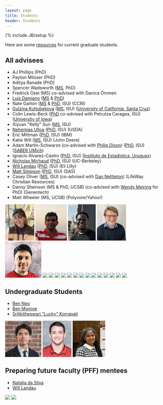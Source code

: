 ```yaml
---
layout: page
title: Students
header: Students
---
```

{% include JB/setup %}


Here are some [resources](resources.html) for current graduate students. 


## All advisees

- AJ Phillips (PhD)
- Payton Miloser (PhD)
- Aditya Ranade (PhD)
- Spencer Wadsworth ([MS](https://dr.lib.iastate.edu/entities/publication/424fa6d4-f6cb-4eec-8e07-c32cd1eb601d), PhD)
- Fredrick Osei (MS) co-advised with Danica Ommen
- [Luis Damiano](https://luisdamiano.github.io/) ([MS](https://dr.lib.iastate.edu/entities/publication/f94a1bd4-07f5-410b-907c-5bedd7d2b3fe) & [PhD](https://dr.lib.iastate.edu/entities/publication/7567604c-1a0f-47e8-b60c-728f6c404461))
- Nate Garton ([MS](https://lib.dr.iastate.edu/stat_las_pubs/222/) & [PhD](https://lib.dr.iastate.edu/etd/17938/), ISU) (CCRI)
- [Gulzina Kuttubekova](https://kgulzina.github.io/about/) ([MS](https://lib.dr.iastate.edu/creativecomponents/325/), ISU) ([University of California, Santa Cruz](https://www.soe.ucsc.edu/people/kgulzina))
- Colin Lewis-Beck ([PhD](https://lib.dr.iastate.edu/etd/17239/) co-advised with Petrutza Caragea, ISU) ([University of Iowa](https://stat.uiowa.edu/people/colin-lewis-beck))
- Xiyuan "Kelly" Sun ([MS](https://lib.dr.iastate.edu/creativecomponents/349/), ISU) 
- [Nehemias Ulloa](https://nulloa.github.io/) ([PhD](https://lib.dr.iastate.edu/etd/17590/), ISU) (USDA)
- Eric Mittman ([PhD](https://lib.dr.iastate.edu/etd/16416/), ISU) (IBM)
- Katie Will ([MS](thesis/KatieWill_CC.pdf), ISU) (John Deere)
- Adam Martin-Schwarze (co-advised with [Philip Dixon](http://www.public.iastate.edu/~pdixon/)) ([PhD](https://lib.dr.iastate.edu/etd/15571/), ISU) ([SABER UMich](https://mcommunity.umich.edu/#profile:siradam))
- Ignacio Alvarez-Castro ([PhD](https://lib.dr.iastate.edu/etd/16097/), ISU) ([Instituto de Estadistica, Uruguay](http://www.iesta.edu.uy/institucional/gente/))
- [Nicholas Michaud](http://www.public.iastate.edu/~michaud/homepage.html) ([PhD](https://lib.dr.iastate.edu/etd/15773/), ISU) (UC-Berkeley)
- [Will Landau](http://will-landau.com/) 
([PhD](https://lib.dr.iastate.edu/etd/15745/), ISU) (Eli Lilly)
- [Matt Simpson](https://lib.dr.iastate.edu/etd/14731/) ([PhD](thesis/MattSimpson_PhDthesis.pdf), ISU) (SAS)
- Casey Oliver ([MS](thesis/CaseyOliver_CC.pdf), ISU) (co-advised with [Dan Nettleton](http://stat.iastate.edu/people/dan-nettleton)) (LifeWay Christian Resources)
- Danny Sheinson (MS & PhD, UCSB) (co-advised with [Wendy Meiring](http://www.pstat.ucsb.edu/faculty%20pages/MEIRING.htm) for PhD) (Genentech)
- Matt Wheeler (MS, UCSB) (Polyvore/Yahoo!)


<img src="student_figs/payton_miloser.jpg" style="height:118px;" />
<img src="student_figs/aditya_ranade.jpg" style="height:118px;" />
<img src="student_figs/fredrick_osei.jpeg" style="height:118px;" />
<img src="student_figs/spencer_wadsworth.jpeg" style="height:118px;" />
<img src="student_figs/luis_damiano.jpeg" style="height:118px;" />
<img src="student_figs/gulzina.jpg" style="height:118px;" />
<img src="student_figs/colin.jpg" style="height:118px;" />
<img src="student_figs/xiyuansu.jpg" style="height:118px;" />
<img src="student_figs/nulloa_resized.jpg" style="height:118px;" />
<img src="student_figs/nmgarton.jpg" style="height:118px;" />
<img src="student_figs/kwill.jpg" style="height:118px;" />
<img src="student_figs/emittman.jpg" style="height:118px;" />
<img src="student_figs/ialvarez.jpg" style="height:118px;" />
<img src="student_figs/adamms.jpg" style="height:118px;" />
<img src="student_figs/michaud.jpg" style="height:118px;" />
<img src="student_figs/simpsonm.jpg" style="height:118px;" />
<img src="student_figs/oliver.jpg" style="height:118px;" />
<img src="student_figs/sheinson.jpg" style="height:118px;" />
<img src="student_figs/wheeler.jpg" style="height:118px;" />

## Undergraduate Students

- [Ben Neo](https://www.bneo.xyz/) 
- [Ben Monroe](https://cyclones.com/sports/wrestling/roster/ben-monroe/12594)
- [Srilikitheswari "Lucky" Korrapati](https://www.linkedin.com/in/srilikitha)

<img src="student_figs/ben_neo.jpeg" style="height:118px;" />
<img src="student_figs/ben_monroe.webp" style="height:118px;" />
<img src="student_figs/srilikitheswari_korrapati.jpeg" style="height:118px;" />


## Preparing future faculty (PFF) mentees

- [Natalia da Silva](http://ndasilva.public.iastate.edu/)
- [Will Landau](http://will-landau.com/)

<img src="student_figs/ndasilva.jpg" style="height:118px;" />
<img src="student_figs/landau.jpg" style="height:118px;" />
